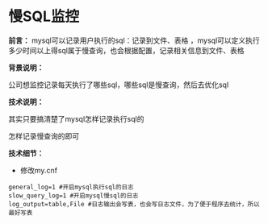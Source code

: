 # 慢SQL监控

**前言：** mysql可以记录用户执行的sql：记录到文件、表格 ，mysql可以定义执行多少时间以上得sql属于慢查询，也会根据配置，记录相关信息到文件、表格

**背景说明：**

公司想监控记录每天执行了哪些sql，哪些sql是慢查询，然后去优化sql

**技术说明：**

其实只要搞清楚了mysql怎样记录执行sql的

怎样记录慢查询的即可

**技术细节：**

* 修改my.cnf

```
general_log=1 #开启mysql执行sql的日志
slow_query_log=1 #开启mysql慢sql的日志
log_output=table,File #日志输出会写表，也会写日志文件，为了便于程序去统计，所以最好写表
```



